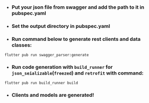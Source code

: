 - ### Put your json file from swagger and add the path to it in pubspec.yaml
- ### Set the output directory in pubspec.yaml
- ### Run command below to generate rest clients and data classes:
```shell
flutter pub run swagger_parser:generate
```
- ### Run code generation with `build_runner` for `json_seializable`(`freezed`) and `retrofit` with command:
```shell
flutter pub run build_runner build
```
- ### Clients and models are generated!
